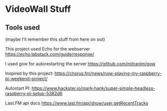 # VideoWall Stuff


## Tools used
(maybe I'll remember this stuff from here on out)


This project used Echo for the webserver
https://echo.labstack.com/guide/response/


I used gow for autorestarting the server
https://github.com/mitranim/gow

Inspired by this project:
https://chorus.fm/news/now-playing-my-raspberry-pi-weekend-project/

Autostart PI:
https://www.hackster.io/mark-hank/super-simple-headless-raspberry-pi-setup-5382d6

Last.FM api docs
https://www.last.fm/api/show/user.getRecentTracks

